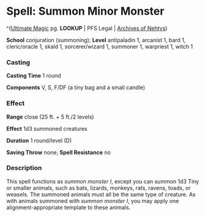 # Spell: Summon Minor Monster

^([Ultimate Magic][ss-summon-minor-monster] pg. **LOOKUP** | PFS Legal | [Archives of Nehtys][sn-summon-minor-monster])

**School** conjuration (summoning); **Level** antipaladin 1, arcanist 1, bard 1, cleric/oracle 1, skald 1, sorcerer/wizard 1, summoner 1, warpriest 1, witch 1

### Casting

**Casting Time** 1 round  

**Components** V, S, F/DF (a tiny bag and a small candle)

### Effect

**Range** close (25 ft. + 5 ft./2 levels)  

**Effect** 1d3 summoned creatures  

**Duration** 1 round/level (D)  

**Saving Throw** none; **Spell Resistance** no

### Description

This spell functions as _summon monster I_, except you can summon 1d3 Tiny or smaller animals, such as bats, lizards, monkeys, rats, ravens, toads, or weasels. The summoned animals must all be the same type of creature. As with animals summoned with _summon monster I_, you may apply one alignment-appropriate template to these animals.

[ss-summon-minor-monster]: http://paizo.com/pathfinderRPG/v57
[sn-summon-minor-monster]: http://www.archivesofnethys.com/SpellDisplay.aspx?ItemName=Summon%20Minor%20Monster